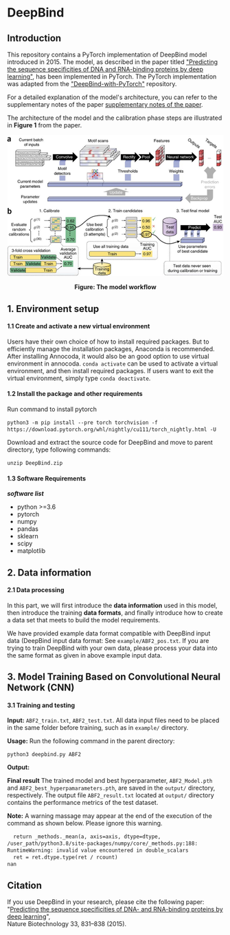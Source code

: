 # DeepBind
## Introduction

This repository contains a PyTorch implementation of DeepBind model introduced in 2015. The model, as described in the paper titled ["Predicting the sequence specificities of DNA and RNA-binding proteins by deep learning"](https://www.nature.com/articles/nbt.3300), has been implemented in PyTorch. The PyTorch implementation was adapted from the ["DeepBind-with-PyTorch"](https://github.com/MedChaabane/DeepBind-with-PyTorch) repository.

For a detailed explanation of the model's architecture, you can refer to the supplementary notes of the paper [supplementary notes of the paper](https://static-content.springer.com/esm/art%3A10.1038%2Fnbt.3300/MediaObjects/41587_2015_BFnbt3300_MOESM51_ESM.pdf).

The architecture of the model and the calibration phase steps are illustrated in **Figure 1** from the paper.

<p align="center">
<img src="deepbind.jpg">
</p>
<p align="center"><b>Figure: The model workflow</b></p>

## 1. Environment setup

#### 1.1 Create and activate a new virtual environment

Users have their own choice of how to install required packages. But to efficiently manage the installation packages, Anaconda is recommended. After installing Annocoda, it would also be an good option to use virtual environment in annocoda. `conda activate` can be used to activate a virtual environment, and then install required packages. If users want to exit the virtual environment, simply type `conda deactivate`. 

#### 1.2 Install the package and other requirements

Run command to install pytorch

```
python3 -m pip install --pre torch torchvision -f https://download.pytorch.org/whl/nightly/cu111/torch_nightly.html -U
```
Download and extract the source code for DeepBind and move to parent directory, type following commands:

```
unzip DeepBind.zip
```
#### 1.3 Software Requirements

***software list***
- python >=3.6
- pytorch
- numpy 
- pandas
- sklearn
- scipy 
- matplotlib

## 2. Data information

#### 2.1 Data processing

In this part, we will first introduce the **data information** used in this model, then introduce the training **data formats**, and finally introduce how to create a data set that meets to build the model requirements.

We have provided example data format compatible with DeepBind input data (DeepBind input data format: See `example/ABF2_pos.txt`. If you are trying to train DeepBind with your own data, please process your data into the same format as given in above example input data.

## 3. Model Training Based on Convolutional Neural Network (CNN)
#### 3.1 Training and testing 
**Input:** `ABF2_train.txt`, `ABF2_test.txt`. 
All data input files need to be placed in the same folder before training, such as in `example/` directory.

**Usage:**
Run the following command in the parent directory:
```
python3 deepbind.py ABF2
```
**Output:** 

**Final result** 
The trained model and best hyperparameter, `ABF2_Model.pth` and `ABF2_best_hyperpamarameters.pth`, are saved in the `output/` directory, respectively. 
The output file `ABF2_result.txt` located at `output/` directory contains the performance metrics of the test dataset.  

**Note:** A warning massage may appear at the end of the execution of the command as shown below. Please ignore this warning.
```/user_path/python3.8/site-packages/numpy/core/fromnumeric.py:3419: RuntimeWarning: Mean of empty slice.
  return _methods._mean(a, axis=axis, dtype=dtype,
/user_path/python3.8/site-packages/numpy/core/_methods.py:188: RuntimeWarning: invalid value encountered in double_scalars
  ret = ret.dtype.type(ret / rcount)
nan
```

## Citation

If you use DeepBind in your research, please cite the following paper:</br>
"[Predicting the sequence specificities of DNA- and RNA-binding proteins by deep learning](https://www.nature.com/articles/nbt.3300)",<br/>
Nature Biotechnology 33, 831–838 (2015).
